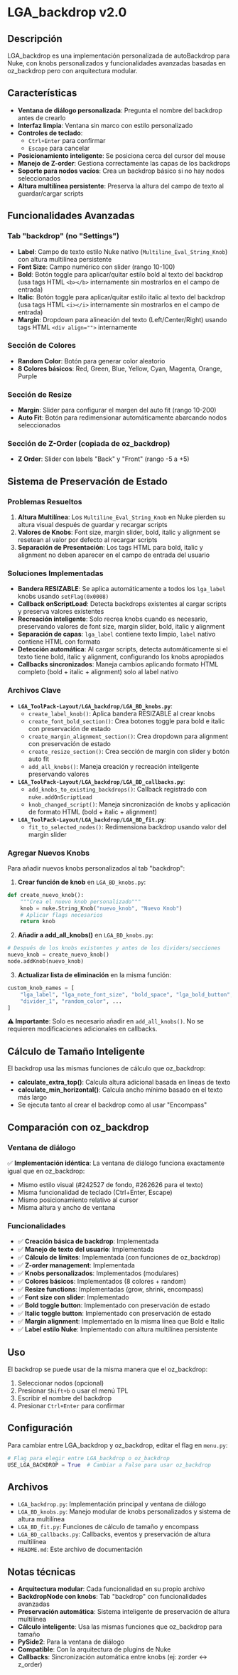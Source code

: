 # LGA_backdrop v2.0

## Descripción

LGA_backdrop es una implementación personalizada de autoBackdrop para Nuke, con knobs personalizados y funcionalidades avanzadas basadas en oz_backdrop pero con arquitectura modular.

## Características

- **Ventana de diálogo personalizada**: Pregunta el nombre del backdrop antes de crearlo
- **Interfaz limpia**: Ventana sin marco con estilo personalizado
- **Controles de teclado**: 
  - `Ctrl+Enter` para confirmar
  - `Escape` para cancelar
- **Posicionamiento inteligente**: Se posiciona cerca del cursor del mouse
- **Manejo de Z-order**: Gestiona correctamente las capas de los backdrops
- **Soporte para nodos vacíos**: Crea un backdrop básico si no hay nodos seleccionados
- **Altura multilínea persistente**: Preserva la altura del campo de texto al guardar/cargar scripts

## Funcionalidades Avanzadas

### Tab "backdrop" (no "Settings")
- **Label**: Campo de texto estilo Nuke nativo (`Multiline_Eval_String_Knob`) con altura multilínea persistente
- **Font Size**: Campo numérico con slider (rango 10-100)
- **Bold**: Botón toggle para aplicar/quitar estilo bold al texto del backdrop (usa tags HTML `<b></b>` internamente sin mostrarlos en el campo de entrada)
- **Italic**: Botón toggle para aplicar/quitar estilo italic al texto del backdrop (usa tags HTML `<i></i>` internamente sin mostrarlos en el campo de entrada)
- **Margin**: Dropdown para alineación del texto (Left/Center/Right) usando tags HTML `<div align="">` internamente

### Sección de Colores
- **Random Color**: Botón para generar color aleatorio
- **8 Colores básicos**: Red, Green, Blue, Yellow, Cyan, Magenta, Orange, Purple

### Sección de Resize
- **Margin**: Slider para configurar el margen del auto fit (rango 10-200)
- **Auto Fit**: Botón para redimensionar automáticamente abarcando nodos seleccionados

### Sección de Z-Order (copiada de oz_backdrop)
- **Z Order**: Slider con labels "Back" y "Front" (rango -5 a +5)

## Sistema de Preservación de Estado

### Problemas Resueltos
1. **Altura Multilínea**: Los `Multiline_Eval_String_Knob` en Nuke pierden su altura visual después de guardar y recargar scripts
2. **Valores de Knobs**: Font size, margin slider, bold, italic y alignment se resetean al valor por defecto al recargar scripts
3. **Separación de Presentación**: Los tags HTML para bold, italic y alignment no deben aparecer en el campo de entrada del usuario

### Soluciones Implementadas
- **Bandera RESIZABLE**: Se aplica automáticamente a todos los `lga_label` knobs usando `setFlag(0x0008)`
- **Callback onScriptLoad**: Detecta backdrops existentes al cargar scripts y preserva valores existentes
- **Recreación inteligente**: Solo recrea knobs cuando es necesario, preservando valores de font size, margin slider, bold, italic y alignment
- **Separación de capas**: `lga_label` contiene texto limpio, `label` nativo contiene HTML con formato
- **Detección automática**: Al cargar scripts, detecta automáticamente si el texto tiene bold, italic y alignment, configurando los knobs apropiados
- **Callbacks sincronizados**: Maneja cambios aplicando formato HTML completo (bold + italic + alignment) solo al label nativo

### Archivos Clave
- **`LGA_ToolPack-Layout/LGA_backdrop/LGA_BD_knobs.py`**:
  - `create_label_knob()`: Aplica bandera RESIZABLE al crear knobs
  - `create_font_bold_section()`: Crea botones toggle para bold e italic con preservación de estado
  - `create_margin_alignment_section()`: Crea dropdown para alignment con preservación de estado
  - `create_resize_section()`: Crea sección de margin con slider y botón auto fit
  - `add_all_knobs()`: Maneja creación y recreación inteligente preservando valores
- **`LGA_ToolPack-Layout/LGA_backdrop/LGA_BD_callbacks.py`**:
  - `add_knobs_to_existing_backdrops()`: Callback registrado con `nuke.addOnScriptLoad`
  - `knob_changed_script()`: Maneja sincronización de knobs y aplicación de formato HTML (bold + italic + alignment)
- **`LGA_ToolPack-Layout/LGA_backdrop/LGA_BD_fit.py`**:
  - `fit_to_selected_nodes()`: Redimensiona backdrop usando valor del margin slider

### Agregar Nuevos Knobs
Para añadir nuevos knobs personalizados al tab "backdrop":

1. **Crear función de knob** en `LGA_BD_knobs.py`:
```python
def create_nuevo_knob():
    """Crea el nuevo knob personalizado"""
    knob = nuke.String_Knob("nuevo_knob", "Nuevo Knob")
    # Aplicar flags necesarios
    return knob
```

2. **Añadir a add_all_knobs()** en `LGA_BD_knobs.py`:
```python
# Después de los knobs existentes y antes de los dividers/secciones
nuevo_knob = create_nuevo_knob()
node.addKnob(nuevo_knob)
```

3. **Actualizar lista de eliminación** en la misma función:
```python
custom_knob_names = [
    "lga_label", "lga_note_font_size", "bold_space", "lga_bold_button", "lga_bold_state", "lga_italic_button", "lga_italic_state", "margin_align_label", "lga_margin", "nuevo_knob",  # Añadir aquí
    "divider_1", "random_color", ...
]
```

**⚠️ Importante**: Solo es necesario añadir en `add_all_knobs()`. No se requieren modificaciones adicionales en callbacks.

## Cálculo de Tamaño Inteligente

El backdrop usa las mismas funciones de cálculo que oz_backdrop:
- **calculate_extra_top()**: Calcula altura adicional basada en líneas de texto
- **calculate_min_horizontal()**: Calcula ancho mínimo basado en el texto más largo
- Se ejecuta tanto al crear el backdrop como al usar "Encompass"

## Comparación con oz_backdrop

### Ventana de diálogo
✅ **Implementación idéntica**: La ventana de diálogo funciona exactamente igual que en oz_backdrop:
- Mismo estilo visual (#242527 de fondo, #262626 para el texto)
- Misma funcionalidad de teclado (Ctrl+Enter, Escape)
- Mismo posicionamiento relativo al cursor
- Misma altura y ancho de ventana

### Funcionalidades
- ✅ **Creación básica de backdrop**: Implementada
- ✅ **Manejo de texto del usuario**: Implementada  
- ✅ **Cálculo de límites**: Implementada (con funciones de oz_backdrop)
- ✅ **Z-order management**: Implementada
- ✅ **Knobs personalizados**: Implementados (modulares)
- ✅ **Colores básicos**: Implementados (8 colores + random)
- ✅ **Resize functions**: Implementadas (grow, shrink, encompass)
- ✅ **Font size con slider**: Implementado
- ✅ **Bold toggle button**: Implementado con preservación de estado
- ✅ **Italic toggle button**: Implementado con preservación de estado
- ✅ **Margin alignment**: Implementado en la misma línea que Bold e Italic
- ✅ **Label estilo Nuke**: Implementado con altura multilínea persistente

## Uso

El backdrop se puede usar de la misma manera que el oz_backdrop:
1. Seleccionar nodos (opcional)
2. Presionar `Shift+b` o usar el menú TPL
3. Escribir el nombre del backdrop
4. Presionar `Ctrl+Enter` para confirmar

## Configuración

Para cambiar entre LGA_backdrop y oz_backdrop, editar el flag en `menu.py`:

```python
# Flag para elegir entre LGA_backdrop o oz_backdrop
USE_LGA_BACKDROP = True  # Cambiar a False para usar oz_backdrop
```

## Archivos

- `LGA_backdrop.py`: Implementación principal y ventana de diálogo
- `LGA_BD_knobs.py`: Manejo modular de knobs personalizados y sistema de altura multilínea
- `LGA_BD_fit.py`: Funciones de cálculo de tamaño y encompass
- `LGA_BD_callbacks.py`: Callbacks, eventos y preservación de altura multilínea
- `README.md`: Este archivo de documentación

## Notas técnicas

- **Arquitectura modular**: Cada funcionalidad en su propio archivo
- **BackdropNode con knobs**: Tab "backdrop" con funcionalidades avanzadas
- **Preservación automática**: Sistema inteligente de preservación de altura multilínea
- **Cálculo inteligente**: Usa las mismas funciones que oz_backdrop para tamaño
- **PySide2**: Para la ventana de diálogo
- **Compatible**: Con la arquitectura de plugins de Nuke
- **Callbacks**: Sincronización automática entre knobs (ej: zorder ↔ z_order) 